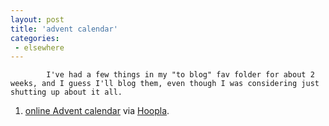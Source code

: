 ```yaml
---
layout: post
title: 'advent calendar'
categories:
 - elsewhere
---
```


			I've had a few things in my "to blog" fav folder for about 2 weeks, and I guess I'll blog them, even though I was considering just shutting up about it all.



01. <a href="http://harpold.com/advent/">online Advent calendar</a> via <a href="http://harpold.com/nav.html">Hoopla</a>.


